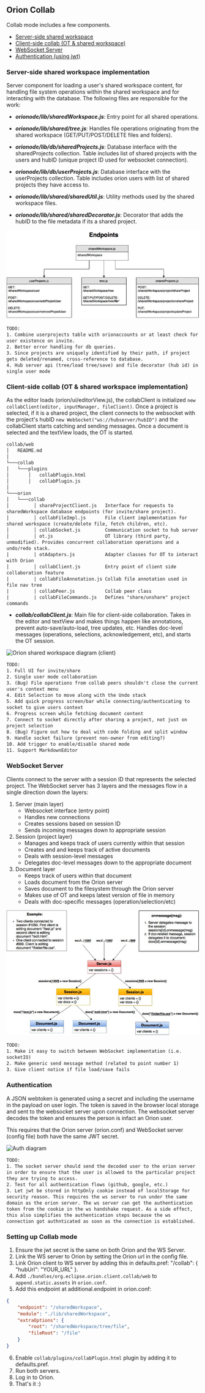 ## Orion Collab

Collab mode includes a few components.
* [Server-side shared workspace][shared workspace]
* [Client-side collab (OT & shared workspace)][client side]
* [WebSocket Server][websocket server]
* [Authentication (using jwt)][auth]

### <a name="sw-section"></a>Server-side shared workspace implementation
Server component for loading a user's shared workspace content, for handling file system operations within the shared workspace and for interacting with the database. The following files are responsible for the work:

- 	***orionode/lib/sharedWorkspace.js***: Entry point for all shared operations.


- 	***orionode/lib/shared/tree.js***: Handles file operations originating from the shared workspace (GET/PUT/POST/DELETE files and folders).


- 	***orionode/lib/db/sharedProjects.js***: Database interface with the sharedProjects collection. Table includes list of shared projects with the users and hubID (unique project ID used for websocket connection).


- 	***orionode/lib/db/userProjects.js***: Database interface with the userProjects collection. Table includes orion users with list of shared projects they have access to.


- 	***orionode/lib/shared/sharedUtil.js***: Utility methods used by the shared workspace files.  


- 	***orionode/lib/shared/sharedDecorator.js***: Decorator that adds the hubID to the file metadata if its a shared project.

![Orion shared workspace diagram (server)](./img/shared_workspace_server.jpg)

	TODO:
    1. Combine userprojects table with orionaccounts or at least check for user existence on invite.
    2. Better error handling for db queries.
    3. Since projects are uniquely identified by their path, if project gets deleted/renamed, cross-reference to database.
    4. Hub server api (tree/load tree/save) and file decorator (hub id) in single user mode

### <a name="cs-section"></a>Client-side collab (OT & shared workspace implementation)
As the editor loads (orion/ui/editorView.js), the collabClient is initialized ```new collabClient(editor, inputManager, fileClient)```. Once a project is selected, if it is a shared project, the client connects to the websocket with the project's hubID ```new WebSocket("ws://hubserver/hubID")``` and the collabClient starts catching and sending messages. Once a document is selected and the textView loads, the OT is started.

```
collab/web
│   README.md  
│   
└───collab
│   └───plugins
│       │   collabPlugin.html
│       │   collabPlugin.js
│
└───orion
│   └───collab
│		  │	shareProjectClient.js   Interface for requests to sharedWorkspace database endpoints (for invite/share project).
│   	  │	collabFileImpl.js       File client implementation for shared workspace (create/delete file, fetch children, etc).
│   	  │	collabSocket.js         Communication socket to hub server
│   	  │	ot.js                   OT library (third party, unmodified). Provides concurrent collaboration operations and a undo/redo stack.
|         | otAdapters.js           Adapter classes for OT to interact with Orion
│   	  │	collabClient.js         Entry point of client side collaboration feature
|         | collabFileAnnotation.js Collab file annotation used in file nav tree
|         | collabPeer.js           Collab peer class
|         | collabFileCommands.js   Defines "share/unshare" project commands

```


- ***collab/collabClient.js***: Main file for client-side collaboration. Takes in the editor and textView and makes things happen like annotations, prevent auto-save/auto-load, tree updates, etc. Handles doc-level messages (operations, selections, acknowledgement, etc), and starts the OT session.

![Orion shared workspace diagram (client)]()

	TODO: 
    1. Full UI for invite/share
    2. Single user mode collaboration
    3. (Bug) File operations from collab peers shouldn't close the current user's context menu
    4. Edit Selection to move along with the Undo stack
    5. Add quick progress screen/bar while connecting/authenticating to socket to give users context
    6. Progress screen while fetching document content
    7. Connect to socket directly after sharing a project, not just on project selection
    8. (Bug) Figure out how to deal with code folding and split window
    9. Handle socket failure (prevent non-owner from editing?)
    10. Add trigger to enable/disable shared mode
    11. Support MarkdownEditor

### <a name="ws-section"></a>WebSocket Server
Clients connect to the server with a session ID that represents the selected project. The WebSocket server has 3 layers and the messages flow in a single direction down the layers:

1. Server (main layer)
	* Websocket interface (entry point)
	* Handles new connections
	* Creates sessions based on session ID
	* Sends incoming messages down to appropriate session
2. Session (project layer)
	* Manages and keeps track of users currently within that session
	* Creates and and keeps track of active documents
	* Deals with session-level messages
	* Delegates doc-level messages down to the appropriate document
3. Document layer
	* Keeps track of users within that document
	* Loads document from the Orion server
	* Saves document to the filesystem through the Orion server
	* Makes use of OT and keeps latest version of file in memory
	* Deals with doc-specific messages (operation/selection/etc)

![WebSocket example diagram](./img/hub_server.jpg)

	TODO: 
    1. Make it easy to switch between WebSocket implementation (i.e. socketIO)
    2. Make generic send message method (related to point number 1)
    3. Give client notice if file load/save fails

### <a name="auth-section"></a>Authentication
A JSON webtoken is generated using a secret and including the username in the payload on user login. The token is saved in the browser local storage and sent to the websocket server upon connection. The websocket server decodes the token and ensures the person is infact an Orion user.
    
This requires that the Orion server (orion.conf) and WebSocket server (config file) both have the same JWT secret.

![Auth diagram](./img/Auth_diagram.png)

	TODO: 
    1. The socket server should send the decoded user to the orion server in order to ensure that the user is allowed to the particular project they are trying to access.
    2. Test for all authentication flows (github, google, etc.) 
    3. Let jwt be stored in httpOnly cookie instead of localStorage for security reason. This requires the ws server to run under the same domain as the orion server. The ws server can get the authentication token from the cookie in the ws handshake request. As a side effect, this also simplifies the authentication steps because the ws connection got authnticated as soon as the connection is established.

### Setting up Collab mode
1. Ensure the jwt secret is the same on both Orion and the WS Server.
2. Link the WS server to Orion by setting the Orion url in the config file.
3. Link Orion client to WS server by adding this in defaults.pref: "/collab": { "hubUrl": "YOUR_URL" }.
4. Add `./bundles/org.eclipse.orion.client.collab/web` to `append.static.assets` in `orion.conf`.
5. Add this endpoint at additional.endpoint in orion.conf: 
~~~json
{
    "endpoint": "/sharedWorkspace",
    "module": "./lib/sharedWorkspace",
    "extraOptions": {
        "root": "/sharedWorkspace/tree/file",
        "fileRoot": "/file"
    }
}
~~~
6. Enable `collab/plugins/collabPlugin.html` plugin by adding it to defaults.pref.
7. Run both servers.
8. Log in to Orion.
9. That's it :)

[shared workspace]: #sw-section
[client side]: #cs-section
[websocket server]: #ws-section
[auth]: #auth-section
